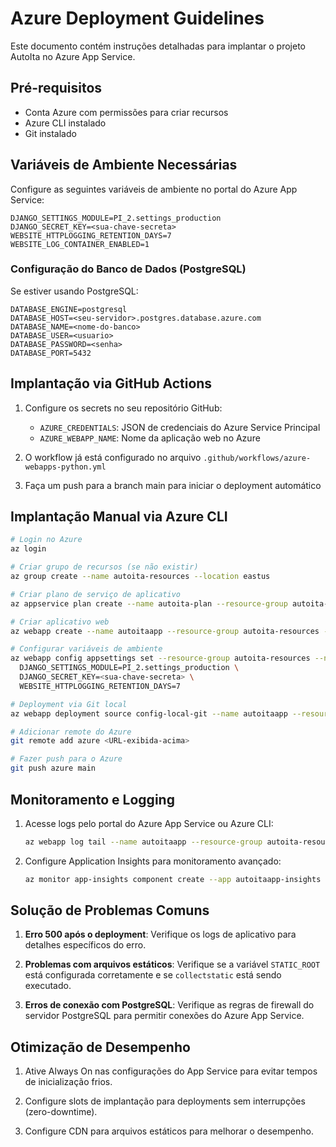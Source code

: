 # Azure Deployment Guidelines

Este documento contém instruções detalhadas para implantar o projeto AutoIta no Azure App Service.

## Pré-requisitos

- Conta Azure com permissões para criar recursos
- Azure CLI instalado
- Git instalado

## Variáveis de Ambiente Necessárias

Configure as seguintes variáveis de ambiente no portal do Azure App Service:

```
DJANGO_SETTINGS_MODULE=PI_2.settings_production
DJANGO_SECRET_KEY=<sua-chave-secreta>
WEBSITE_HTTPLOGGING_RETENTION_DAYS=7
WEBSITE_LOG_CONTAINER_ENABLED=1
```

### Configuração do Banco de Dados (PostgreSQL)

Se estiver usando PostgreSQL:

```
DATABASE_ENGINE=postgresql
DATABASE_HOST=<seu-servidor>.postgres.database.azure.com
DATABASE_NAME=<nome-do-banco>
DATABASE_USER=<usuario>
DATABASE_PASSWORD=<senha>
DATABASE_PORT=5432
```

## Implantação via GitHub Actions

1. Configure os secrets no seu repositório GitHub:
   - `AZURE_CREDENTIALS`: JSON de credenciais do Azure Service Principal
   - `AZURE_WEBAPP_NAME`: Nome da aplicação web no Azure

2. O workflow já está configurado no arquivo `.github/workflows/azure-webapps-python.yml`

3. Faça um push para a branch main para iniciar o deployment automático

## Implantação Manual via Azure CLI

```bash
# Login no Azure
az login

# Criar grupo de recursos (se não existir)
az group create --name autoita-resources --location eastus

# Criar plano de serviço de aplicativo
az appservice plan create --name autoita-plan --resource-group autoita-resources --sku S1

# Criar aplicativo web
az webapp create --name autoitaapp --resource-group autoita-resources --plan autoita-plan --runtime "PYTHON:3.12"

# Configurar variáveis de ambiente
az webapp config appsettings set --resource-group autoita-resources --name autoitaapp --settings \
  DJANGO_SETTINGS_MODULE=PI_2.settings_production \
  DJANGO_SECRET_KEY=<sua-chave-secreta> \
  WEBSITE_HTTPLOGGING_RETENTION_DAYS=7

# Deployment via Git local
az webapp deployment source config-local-git --name autoitaapp --resource-group autoita-resources

# Adicionar remote do Azure
git remote add azure <URL-exibida-acima>

# Fazer push para o Azure
git push azure main
```

## Monitoramento e Logging

1. Acesse logs pelo portal do Azure App Service ou Azure CLI:
   ```bash
   az webapp log tail --name autoitaapp --resource-group autoita-resources
   ```

2. Configure Application Insights para monitoramento avançado:
   ```bash
   az monitor app-insights component create --app autoitaapp-insights --resource-group autoita-resources --location eastus --application-type web
   ```

## Solução de Problemas Comuns

1. **Erro 500 após o deployment**: Verifique os logs de aplicativo para detalhes específicos do erro.

2. **Problemas com arquivos estáticos**: Verifique se a variável `STATIC_ROOT` está configurada corretamente e se `collectstatic` está sendo executado.

3. **Erros de conexão com PostgreSQL**: Verifique as regras de firewall do servidor PostgreSQL para permitir conexões do Azure App Service.

## Otimização de Desempenho

1. Ative Always On nas configurações do App Service para evitar tempos de inicialização frios.

2. Configure slots de implantação para deployments sem interrupções (zero-downtime).

3. Configure CDN para arquivos estáticos para melhorar o desempenho.